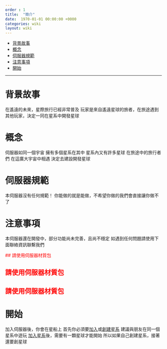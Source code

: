 ```yaml
---
order : 1
title:  "簡介"
date:  1970-01-01 00:00:00 +0000
categories: wiki
layout: wiki
---
```


- [背景故事](#背景故事)
- [概念](#概念)
- [伺服器規範](#伺服器規範)
- [注意事項](#注意事項)
- [開始](#開始)

---

# 背景故事

在遙遠的未來，星際旅行已經非常普及
玩家是來自遙遠星球的旅者，在旅途遇到其他玩家，決定一同在星系中開發星球

# 概念

伺服器如同一個宇宙
擁有多個星系在其中
星系內又有許多星球
在旅途中的旅行者們
在這廣大宇宙中相遇
決定去建設開發星球

# 伺服器規範

本伺服器沒有任何規範！
你能做的就是能做，不希望你做的我們會直接讓你做不了

# 注意事項

本伺服器還在開發中，部分功能尚未完善，且尚不穩定
如遇到任何問題請使用下面聯絡資訊聯繫我們

<span style="color: red">
## 請使用伺服器材質包

## 請使用伺服器材質包

## 請使用伺服器材質包
</span>

# 開始

加入伺服器後，你會在星船上
首先你必須要[加入](/wiki/tutorial.html#如何加入星系)或[創建星系](/wiki/tutorial.html#如何創建星系)
建議與朋友在同一個星系中遊玩
[加入星系](/wiki/tutorial.html#如何加入星系)後，需要有一顆星球才能開始
所以如果自己創建星系，接著還要創星球

